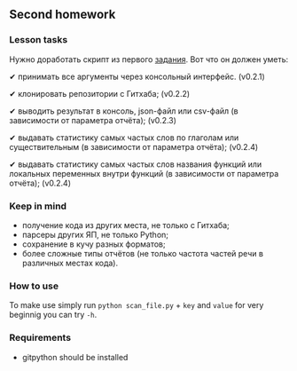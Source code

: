 <html>
	<body>
		<img src="https://otus.ru/static/img/favicons/android-chrome-537x240.jpg" class="img" style="margin: -70px -50px -123px 500px;">
	</body>
</html>


## Second homework
### Lesson tasks
Нужно доработать скрипт из первого [задания](https://github.com/arthurkulchenko/python_1st_hw). Вот что он должен уметь:

 ✔︎ принимать все аргументы через консольный интерфейс. (v0.2.1)
 
 ✔︎ клонировать репозитории с Гитхаба; (v0.2.2)
 
 ✔︎ выводить результат в консоль, json-файл или csv-файл (в зависимости от параметра отчёта); (v0.2.3)

 ✔︎ выдавать статистику самых частых слов по глаголам или существительным (в зависимости от параметра отчёта); (v0.2.4)
 
 ✔︎ выдавать статистику самых частых слов названия функций или локальных переменных внутри функций (в зависимости от параметра отчёта); (v0.2.4)

### Keep in mind

- получение кода из других места, не только с Гитхаба;
- парсеры других ЯП, не только Python;
- сохранение в кучу разных форматов;
- более сложные типы отчётов (не только частота частей речи в различных местах кода).

### How to use
To make use simply run `python scan_file.py` + `key` and `value`
for very beginnig you can try `-h`.

### Requirements

- gitpython should be installed
